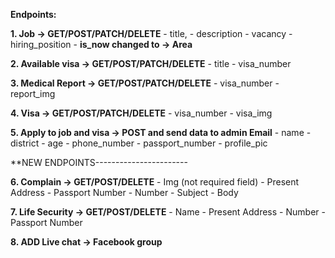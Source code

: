 **Endpoints:**

**1. Job -> GET/POST/PATCH/DELETE**
    - title,
    - description
    - vacancy
    - hiring_position
    - **is_now changed to -> Area**

**2. Available visa -> GET/POST/PATCH/DELETE**
     - title
     - visa_number

**3. Medical Report -> GET/POST/PATCH/DELETE**
     - visa_number
     - report_img
  
**4. Visa -> GET/POST/PATCH/DELETE**
     - visa_number
     - visa_img
  
**5. Apply to job and visa -> POST and send data to admin Email**
      - name
      - district
      - age
      - phone_number
      - passport_number
      - profile_pic

**NEW ENDPOINTS-----------------------

**6. Complain -> GET/POST/DELETE**
        - Img (not required field)
        - Present Address
        - Passport Number
        - Number
        - Subject
        - Body

**7. Life Security -> GET/POST/DELETE**
        - Name
        - Present Address
        - Number
        - Passport Number

**8. ADD Live chat -> Facebook group**
